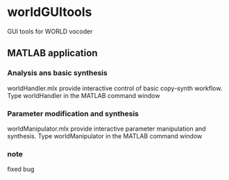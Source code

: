 # worldGUItools
GUI tools for WORLD vocoder

## MATLAB application
### Analysis ans basic synthesis
worldHandler.mlx provide interactive control of basic copy-synth workflow. Type
worldHandler
in the MATLAB command window

### Parameter modification and synthesis
worldManipulator.mlx provide interactive parameter manipulation and synthesis. Type
worldManipulator
in the MATLAB command window

### note
fixed bug
